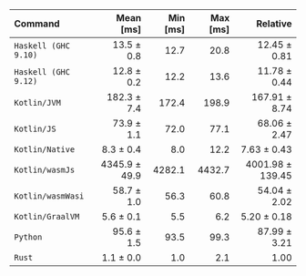 | Command | Mean [ms] | Min [ms] | Max [ms] | Relative |
|:---|---:|---:|---:|---:|
| `Haskell (GHC 9.10)` | 13.5 ± 0.8 | 12.7 | 20.8 | 12.45 ± 0.81 |
| `Haskell (GHC 9.12)` | 12.8 ± 0.2 | 12.2 | 13.6 | 11.78 ± 0.44 |
| `Kotlin/JVM` | 182.3 ± 7.4 | 172.4 | 198.9 | 167.91 ± 8.74 |
| `Kotlin/JS` | 73.9 ± 1.1 | 72.0 | 77.1 | 68.06 ± 2.47 |
| `Kotlin/Native` | 8.3 ± 0.4 | 8.0 | 12.2 | 7.63 ± 0.43 |
| `Kotlin/wasmJs` | 4345.9 ± 49.9 | 4282.1 | 4432.7 | 4001.98 ± 139.45 |
| `Kotlin/wasmWasi` | 58.7 ± 1.0 | 56.3 | 60.8 | 54.04 ± 2.02 |
| `Kotlin/GraalVM` | 5.6 ± 0.1 | 5.5 | 6.2 | 5.20 ± 0.18 |
| `Python` | 95.6 ± 1.5 | 93.5 | 99.3 | 87.99 ± 3.21 |
| `Rust` | 1.1 ± 0.0 | 1.0 | 2.1 | 1.00 |
